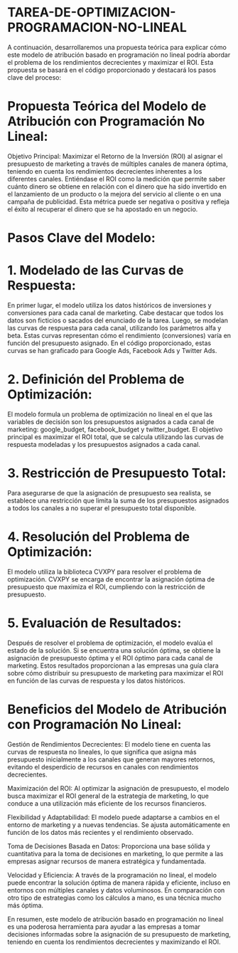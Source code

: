 # TAREA-DE-OPTIMIZACION-PROGRAMACION-NO-LINEAL

A continuación, desarrollaremos una propuesta teórica para explicar cómo este modelo de atribución basado en programación no lineal podría abordar el problema de los rendimientos decrecientes y maximizar el ROI. Esta propuesta se basará en el código proporcionado y destacará los pasos clave del proceso:

# Propuesta Teórica del Modelo de Atribución con Programación No Lineal:

Objetivo Principal:
Maximizar el Retorno de la Inversión (ROI) al asignar el presupuesto de marketing a través de múltiples canales de manera óptima, teniendo en cuenta los rendimientos decrecientes inherentes a los diferentes canales. Entiéndase el ROI como la medición que permite saber cuánto dinero se obtiene en relación con el dinero que ha sido invertido en el lanzamiento de un producto o la mejora del servicio al cliente o en una campaña de publicidad. Esta métrica puede ser negativa o positiva y refleja el éxito al recuperar el dinero que se ha apostado en un negocio.

# Pasos Clave del Modelo:

# 1. Modelado de las Curvas de Respuesta:

En primer lugar, el modelo utiliza los datos históricos de inversiones y conversiones para cada canal de marketing. Cabe destacar que todos los datos son ficticios o sacados del enunciado de la tarea.
Luego, se modelan las curvas de respuesta para cada canal, utilizando los parámetros alfa y beta. Estas curvas representan cómo el rendimiento (conversiones) varía en función del presupuesto asignado. En el código proporcionado, estas curvas se han graficado para Google Ads, Facebook Ads y Twitter Ads.

# 2. Definición del Problema de Optimización:

El modelo formula un problema de optimización no lineal en el que las variables de decisión son los presupuestos asignados a cada canal de marketing: google_budget, facebook_budget y twitter_budget.
El objetivo principal es maximizar el ROI total, que se calcula utilizando las curvas de respuesta modeladas y los presupuestos asignados a cada canal.

# 3. Restricción de Presupuesto Total:

Para asegurarse de que la asignación de presupuesto sea realista, se establece una restricción que limita la suma de los presupuestos asignados a todos los canales a no superar el presupuesto total disponible.

# 4. Resolución del Problema de Optimización:

El modelo utiliza la biblioteca CVXPY para resolver el problema de optimización. CVXPY se encarga de encontrar la asignación óptima de presupuesto que maximiza el ROI, cumpliendo con la restricción de presupuesto.

# 5. Evaluación de Resultados:

Después de resolver el problema de optimización, el modelo evalúa el estado de la solución. Si se encuentra una solución óptima, se obtiene la asignación de presupuesto óptima y el ROI óptimo para cada canal de marketing.
Estos resultados proporcionan a las empresas una guía clara sobre cómo distribuir su presupuesto de marketing para maximizar el ROI en función de las curvas de respuesta y los datos históricos.

# Beneficios del Modelo de Atribución con Programación No Lineal:

Gestión de Rendimientos Decrecientes: El modelo tiene en cuenta las curvas de respuesta no lineales, lo que significa que asigna más presupuesto inicialmente a los canales que generan mayores retornos, evitando el desperdicio de recursos en canales con rendimientos decrecientes.

Maximización del ROI: Al optimizar la asignación de presupuesto, el modelo busca maximizar el ROI general de la estrategia de marketing, lo que conduce a una utilización más eficiente de los recursos financieros.

Flexibilidad y Adaptabilidad: El modelo puede adaptarse a cambios en el entorno de marketing y a nuevas tendencias. Se ajusta automáticamente en función de los datos más recientes y el rendimiento observado.

Toma de Decisiones Basada en Datos: Proporciona una base sólida y cuantitativa para la toma de decisiones en marketing, lo que permite a las empresas asignar recursos de manera estratégica y fundamentada.

Velocidad y Eficiencia: A través de la programación no lineal, el modelo puede encontrar la solución óptima de manera rápida y eficiente, incluso en entornos con múltiples canales y datos voluminosos. En comparación con otro tipo de estrategias como los cálculos a mano, es una técnica mucho más óptima.

En resumen, este modelo de atribución basado en programación no lineal es una poderosa herramienta para ayudar a las empresas a tomar decisiones informadas sobre la asignación de su presupuesto de marketing, teniendo en cuenta los rendimientos decrecientes y maximizando el ROI.





